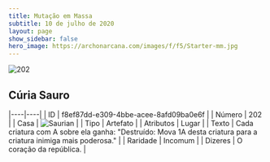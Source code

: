 ```yaml
---
title: Mutação em Massa
subtitle: 10 de julho de 2020
layout: page
show_sidebar: false
hero_image: https://archonarcana.com/images/f/f5/Starter-mm.jpg
---
```


![202](https://cdn.keyforgegame.com/media/card_front/pt/479_202_Q556C9VQGR8P_pt.png)

## Cúria Sauro

|----|----|
| ID | f8ef87dd-e309-4bbe-acee-8afd09ba0e6f |
| Número | 202 |
| Casa | ![Saurian](https://archonarcana.com/images/thumb/9/9e/Saurian_P.png/22px-Saurian_P.png "Sauro") |
| Tipo | Artefato |
| Atributos | Lugar |
| Texto | Cada criatura com A sobre ela ganha: "Destruído: Mova 1A desta criatura para a criatura inimiga mais poderosa." |
| Raridade | Incomum |
| Dizeres | O coração da república. |
